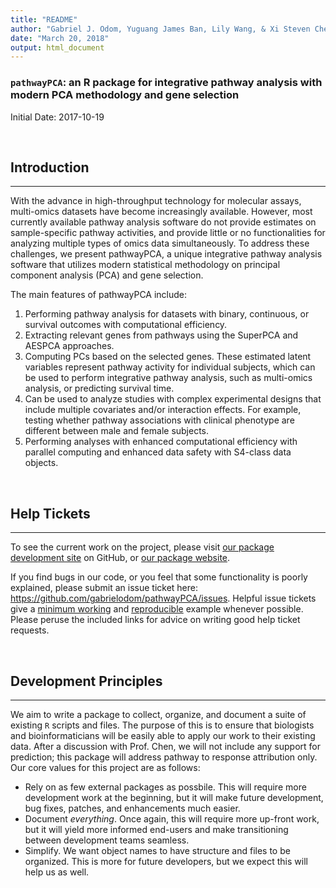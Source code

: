 ```yaml
---
title: "README"
author: "Gabriel J. Odom, Yuguang James Ban, Lily Wang, & Xi Steven Chen"
date: "March 20, 2018"
output: html_document
---
```


### `pathwayPCA`:  an R package for integrative pathway analysis with modern PCA methodology and gene selection

Initial Date: 2017-10-19


<br>

## Introduction
*******************************************************************************
With the advance in high-throughput technology for molecular assays, multi-omics datasets have become increasingly available. However, most currently available pathway analysis software do not provide estimates on sample-specific pathway activities, and provide little or no functionalities for analyzing multiple types of omics data simultaneously. To address these challenges, we present pathwayPCA, a unique integrative pathway analysis software that utilizes modern statistical methodology on principal component analysis (PCA) and gene selection. 

The main features of pathwayPCA include: 

1.	Performing pathway analysis for datasets with binary, continuous, or survival outcomes with computational efficiency. 
2.	Extracting relevant genes from pathways using the SuperPCA and AESPCA approaches.
3.	Computing PCs based on the selected genes. These estimated latent variables represent pathway activity for individual subjects, which can be used to perform integrative pathway analysis, such as multi-omics analysis, or predicting survival time.
4.	Can be used to analyze studies with complex experimental designs that include multiple covariates and/or interaction effects. For example, testing whether pathway associations with clinical phenotype are different between male and female subjects.
5.	Performing analyses with enhanced computational efficiency with parallel computing and enhanced data safety with S4-class data objects.

<br>

## Help Tickets
*******************************************************************************
To see the current work on the project, please visit [our package development site](https://github.com/gabrielodom/pathwayPCA) on GitHub, or [our package website](https://gabrielodom.github.io/pathwayPCA/).

If you find bugs in our code, or you feel that some functionality is poorly explained, please submit an issue ticket here: https://github.com/gabrielodom/pathwayPCA/issues. Helpful issue tickets give a [minimum working](https://www.jaredknowles.com/journal/2013/5/27/writing-a-minimal-working-example-mwe-in-r) and [reproducible](http://adv-r.had.co.nz/Reproducibility.html) example whenever possible. Please peruse the included links for advice on writing good help ticket requests.

<br>

## Development Principles
*******************************************************************************

We aim to write a package to collect, organize, and document a suite of existing `R` scripts and files. The purpose of this is to ensure that biologists and bioinformaticians will be easily able to apply our work to their existing data. After a discussion with Prof. Chen, we will not include any support for prediction; this package will address pathway to response attribution only. Our core values for this project are as follows:

  - Rely on as few external packages as possbile. This will require more development work at the beginning, but it will make future development, bug fixes, patches, and enhancements much easier.
  - Document *everything*. Once again, this will require more up-front work, but it will yield more informed end-users and make transitioning between development teams seamless.
  - Simplify. We want object names to have structure and files to be organized. This is more for future developers, but we expect this will help us as well.
